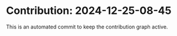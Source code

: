# Contribution: 2024-12-25-08-45
This is an automated commit to keep the contribution graph active.
